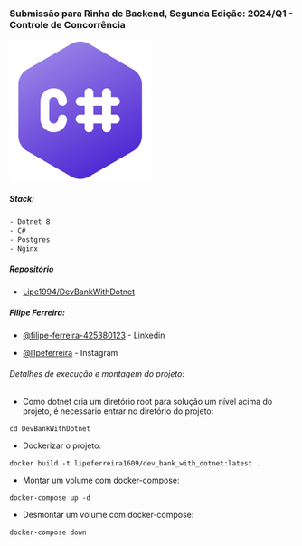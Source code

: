 ### Submissão para Rinha de Backend, Segunda Edição: 2024/Q1 - Controle de Concorrência

<img src="csharp_logo.png" alt="Imagem que representa csharp" height="250"/>

##### Stack:

    - Dotnet 8
    - C#
    - Postgres
    - Nginx

##### Repositório

- [Lipe1994/DevBankWithDotnet](https://github.com/Lipe1994/DevBankWithDotnet)

##### Filipe Ferreira:

- [@filipe-ferreira-425380123](https://www.linkedin.com/in/filipe-ferreira-425380123/) - Linkedin

- [@l1peferreira](https://www.instagram.com/l1peferreira/) - Instagram

###### Detalhes de execução e montagem do projeto:

- Como dotnet cria um diretório root para solução um nível acima do projeto, é necessário entrar no diretório do projeto:

```shell
cd DevBankWithDotnet
```

- Dockerizar o projeto:

```shell
docker build -t lipeferreira1609/dev_bank_with_dotnet:latest .
```

- Montar um volume com docker-compose:

```shell
docker-compose up -d
```

- Desmontar um volume com docker-compose:

```shell
docker-compose down
```
